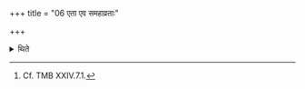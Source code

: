 +++
title = "06 एता एव समहाव्रताः"

+++

<details><summary>थिते</summary>

6. (The days in it are as follows:) the same days as in a thirty-six-day-sacrificial session along with the Mahāvrata day after the ten-day-period of Dvādaśāha in it.[^1]  

[^1]: Cf. TMB XXIV.7.1. 
</details>
